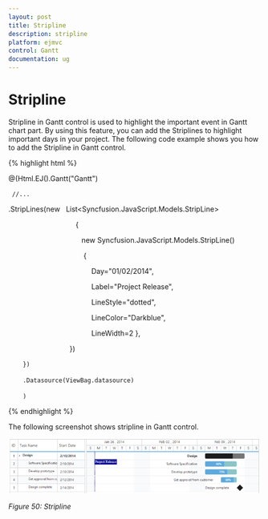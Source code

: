 ```yaml
---
layout: post
title: Stripline
description: stripline
platform: ejmvc
control: Gantt
documentation: ug
---
```


# Stripline

Stripline in Gantt control is used to highlight the important event in Gantt chart part. By using this feature, you can add the Striplines to highlight important days in your project. The following code example shows you how to add the Stripline in Gantt control.


{% highlight html %}



@(Html.EJ().Gantt("Gantt")

     //...

 .StripLines(new   List<Syncfusion.JavaScript.Models.StripLine> 

                                  {

                                     new Syncfusion.JavaScript.Models.StripLine()

                                      { 

                                          Day="01/02/2014", 

                                          Label="Project Release", 

                                          LineStyle="dotted",

                                          LineColor="Darkblue",

                                          LineWidth=2 }, 

                               })

        })                                   	

        .Datasource(ViewBag.datasource)

        )



{% endhighlight %}





The following screenshot shows stripline in Gantt control.



![](Stripline_images/Stripline_img1.png)

_Figure 50: Stripline_

